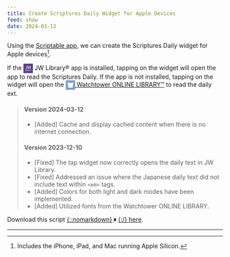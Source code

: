 ```yaml
---
title: Create Scriptures Daily Widget for Apple Devices
feed: show
date: 2024-03-12
---
```


Using the [Scriptable app](https://scriptable.app), we can create the Scriptures Daily widget for Apple devices[^1].

If the <svg style="vertical-align: middle;" xmlns="http://www.w3.org/2000/svg" width="22" height="22" viewBox="0 0 600 600" fill-rule="evenodd" xmlns:v="https://vecta.io/nano"><path d="M195 205.428l-1.067 80.25c-1.76 12.913-7.384 23.158-15.24 27.762-13.08 7.665-31.396 4.664-50.434-8.264l-5.859-3.979-5.627 10.445-5.626 10.445 4.676 3.397C130.103 335.857 145.906 341 163.5 341c27.641 0 43.549-9.986 52.125-32.72 5.302-14.057 5.375-15.391 5.375-98.368V133h-13-13v72.428m52.041-72.178c.022.137 10.511 46.375 23.307 102.75l23.266 102.5 11.522.28 11.522.281 23.287-73.781 24.459-76.694c1.07-2.661 3.07 3.75 23.007 73.75L409.245 339h11.661 11.661l25.014-102.75 25.015-102.75-13.436-.279c-7.389-.154-13.557-.154-13.706 0s-8.038 35.266-17.531 78.027l-17.592 77.416c-.183-.182-9.949-33.369-21.704-73.748L377.255 141.5l-11.411-.28-11.411-.28-22.467 73.511-22.978 73.53c-.281.011-4.477-18.769-9.324-41.731l-16.403-77.5L275.67 133h-14.335c-7.884 0-14.317.113-14.294.25M106 430.5V468h22 22v-4-4h-17-17v-33.5V393h-5-5v37.5m54 0V468h5 5v-37.5V393h-5-5v37.5m25 0V468h14.818c10.444 0 16.353-.456 20.015-1.543 5.646-1.677 11.427-6.124 13.718-10.556 1.699-3.285 1.904-11.567.385-15.586-1.333-3.529-5.534-8.023-9.375-10.027l-2.938-1.534 2.597-1.361c8.688-4.552 9.902-20.204 2.167-27.939-5.012-5.012-11.171-6.454-27.569-6.454H185v37.5m61 0V468h5 5v-15-15l6.75.046 6.75.045 9.33 14.955L288.161 468h5.89 5.89l-9.97-15.497L280 436.55c0-.251 1.913-1.322 4.25-2.379 5.464-2.472 8.518-5.448 10.842-10.566 3.611-7.952 1.896-16.88-4.465-23.241-6.007-6.007-11.499-7.364-29.809-7.364H246v37.5m87.134-35.305L307 467.345c0 .36 2.138.655 4.751.655h4.751l3.863-11 3.863-11h14.137 14.137l3.863 11 3.863 11h4.886c3.273 0 4.867-.413 4.828-1.25-.033-.687-6.009-17.45-13.281-37.25l-13.222-36-4.723-.305c-4.157-.268-4.827-.028-5.582 2M378 430.5V468h5 5v-15-15l6.75.019 6.75.018 9.354 14.982L420.208 468h5.89 5.889l-4.384-6.839-9.994-15.535c-3.085-4.783-5.609-8.852-5.609-9.043s2.464-1.554 5.476-3.027 6.318-3.889 7.347-5.368c6.51-9.353 5.176-21.592-3.152-28.904-5.634-4.947-11.774-6.284-28.853-6.284H378v37.5m54.872-35.75c.518.962 6.383 10.909 13.035 22.102L458 437.205v15.397V468h5 5v-15.055-15.056L481 416l13-22.445c0-.305-2.372-.555-5.27-.555h-5.271l-9.816 17.005c-5.399 9.353-10.179 16.782-10.623 16.508s-5.017-7.912-10.163-16.973l-9.357-16.474-5.785-.033c-5.207-.03-5.691.142-4.843 1.717M194 414v12h8.288c6.611 0 9.188-.455 12.735-2.25 5.768-2.918 7.891-7.756 6.071-13.831-1.88-6.275-5.464-7.911-17.344-7.915L194 402v12m62 1.613v13.614l10.257-.38c12.01-.444 16.171-2.224 19.096-8.168 2.198-4.467 1.651-9.133-1.547-13.199-3.293-4.185-7.609-5.48-18.274-5.48H256v13.613m132-.201V429h8.634c4.749 0 10.4-.529 12.559-1.176 7.766-2.327 11.603-10.539 8.16-17.466-3.277-6.594-6.016-7.812-18.423-8.196l-10.93-.339v13.589M337.617 408c-2.749 7.345-9.617 27.427-9.617 28.12 0 .484 4.725.88 10.5.88s10.5-.116 10.5-.258c0-2.089-10.981-29.816-11.383-28.742M194.22 446.75l.28 12.75 10-.064c15.182-.097 20.5-3.59 20.5-13.463 0-3.197-.638-4.765-2.829-6.956-3.709-3.709-8.737-5.005-19.451-5.011l-8.78-.006.28 12.75" fill="#FFFFFF"/><path d="M0 300.002v300.001l300.25-.251 300.25-.252.252-299.75L601.003 0H300.502 0v300.002m.493.498L.75 450.169v-300C.609 67.851.493 135.5.493 300.5M195 205.428l-1.067 80.25c-1.76 12.913-7.384 23.158-15.24 27.762-13.08 7.665-31.396 4.664-50.434-8.264l-5.859-3.979-5.627 10.445-5.626 10.445 4.676 3.397C130.103 335.857 145.906 341 163.5 341c27.641 0 43.549-9.986 52.125-32.72 5.302-14.057 5.375-15.391 5.375-98.368V133h-13-13v72.428m52.041-72.178c.022.137 10.511 46.375 23.307 102.75l23.266 102.5 11.522.28 11.522.281 23.287-73.781 24.459-76.694c1.07-2.661 3.07 3.75 23.007 73.75L409.245 339h11.661 11.661l25.014-102.75 25.015-102.75-13.436-.279c-7.389-.154-13.557-.154-13.706 0s-8.038 35.266-17.531 78.027l-17.592 77.416c-.183-.182-9.949-33.369-21.704-73.748L377.255 141.5l-11.411-.28-11.411-.28-22.467 73.511-22.978 73.53c-.281.011-4.477-18.769-9.324-41.731l-16.403-77.5L275.67 133h-14.335c-7.884 0-14.317.113-14.294.25M106 430.5V468h22 22v-4-4h-17-17v-33.5V393h-5-5v37.5m54 0V468h5 5v-37.5V393h-5-5v37.5m25 0V468h14.818c10.444 0 16.353-.456 20.015-1.543 5.646-1.677 11.427-6.124 13.718-10.556 1.699-3.285 1.904-11.567.385-15.586-1.333-3.529-5.534-8.023-9.375-10.027l-2.938-1.534 2.597-1.361c8.688-4.552 9.902-20.204 2.167-27.939-5.012-5.012-11.171-6.454-27.569-6.454H185v37.5m61 0V468h5 5v-15-15l6.75.046 6.75.045 9.33 14.955L288.161 468h5.89 5.89l-9.97-15.497L280 436.55c0-.251 1.913-1.322 4.25-2.379 5.464-2.472 8.518-5.448 10.842-10.566 3.611-7.952 1.896-16.88-4.465-23.241-6.007-6.007-11.499-7.364-29.809-7.364H246v37.5m87.134-35.305L307 467.345c0 .36 2.138.655 4.751.655h4.751l3.863-11 3.863-11h14.137 14.137l3.863 11 3.863 11h4.886c3.273 0 4.867-.413 4.828-1.25-.033-.687-6.009-17.45-13.281-37.25l-13.222-36-4.723-.305c-4.157-.268-4.827-.028-5.582 2M378 430.5V468h5 5v-15-15l6.75.019 6.75.018 9.354 14.982L420.208 468h5.89 5.889l-4.384-6.839-9.994-15.535c-3.085-4.783-5.609-8.852-5.609-9.043s2.464-1.554 5.476-3.027 6.318-3.889 7.347-5.368c6.51-9.353 5.176-21.592-3.152-28.904-5.634-4.947-11.774-6.284-28.853-6.284H378v37.5m54.872-35.75c.518.962 6.383 10.909 13.035 22.102L458 437.205v15.397V468h5 5v-15.055-15.056L481 416l13-22.445c0-.305-2.372-.555-5.27-.555h-5.271l-9.816 17.005c-5.399 9.353-10.179 16.782-10.623 16.508s-5.017-7.912-10.163-16.973l-9.357-16.474-5.785-.033c-5.207-.03-5.691.142-4.843 1.717M194 414v12h8.288c6.611 0 9.188-.455 12.735-2.25 5.768-2.918 7.891-7.756 6.071-13.831-1.88-6.275-5.464-7.911-17.344-7.915L194 402v12m62 1.613v13.614l10.257-.38c12.01-.444 16.171-2.224 19.096-8.168 2.198-4.467 1.651-9.133-1.547-13.199-3.293-4.185-7.609-5.48-18.274-5.48H256v13.613m132-.201V429h8.634c4.749 0 10.4-.529 12.559-1.176 7.766-2.327 11.603-10.539 8.16-17.466-3.277-6.594-6.016-7.812-18.423-8.196l-10.93-.339v13.589M337.617 408c-2.749 7.345-9.617 27.427-9.617 28.12 0 .484 4.725.88 10.5.88s10.5-.116 10.5-.258c0-2.089-10.981-29.816-11.383-28.742M194.22 446.75l.28 12.75 10-.064c15.182-.097 20.5-3.59 20.5-13.463 0-3.197-.638-4.765-2.829-6.956-3.709-3.709-8.737-5.005-19.451-5.011l-8.78-.006.28 12.75" fill="#5B3C89"/></svg> JW Library® app is installed, tapping on the widget will open the app to read the Scriptures Daily. If the app is not installed, tapping on the widget will open the [<svg style="vertical-align: middle;" xmlns="http://www.w3.org/2000/svg" width="22" height="22" viewBox="0 0 600 600" fill-rule="evenodd" xmlns:v="https://vecta.io/nano"><path d="M122.242 195.75l.258 60.75 6 .138 7.25.25c.893.08 1.25 2.539 1.25 8.612v8.5h7.25 7.25v95.25 95.25H300h148.5v-95.25V274h7.25H463v-8.5-8.5l4.75-.151 7.25-.25 2.5-.099.258-60.75.257-60.75h-37.007H404v26 26h-15-15v-26-26h-14.5H345v26 26h-14.983-14.983l-.267-25.75-.267-25.75H300h-14.5l-.267 25.75-.267 25.75h-14.983H255v-26-26h-14.5H226v26 26h-15-15v-26-26h-37.008-37.007l.257 60.75" fill="#FFFFFF"/><path d="M0 300.002v300.001l300.25-.251 300.25-.252.252-299.75L601.003 0H300.502 0v300.002m.493.498L.75 450.169v-300C.609 67.851.493 135.5.493 300.5m121.749-104.75l.258 60.75 6 .138 7.25.25c.893.08 1.25 2.539 1.25 8.612v8.5h7.25 7.25v95.25 95.25H300h148.5v-95.25V274h7.25H463v-8.5-8.5l4.75-.151 7.25-.25 2.5-.099.258-60.75.257-60.75h-37.007H404v26 26h-15-15v-26-26h-14.5H345v26 26h-14.983-14.983l-.267-25.75-.267-25.75H300h-14.5l-.267 25.75-.267 25.75h-14.983H255v-26-26h-14.5H226v26 26h-15-15v-26-26h-37.008-37.007l.257 60.75" fill="#79A0CC"/></svg>&nbsp;Watchtower ONLINE LIBRARY™](https://wol.jw.org) to read the daily ext.

> #### Version 2024-03-12
>
> - [Added] Cache and display cached content when there is no internet connection.
>
> #### Version 2023-12-10
>
> - [Fixed] The tap widget now correctly opens the daily text in JW Library.
> - [Fixed] Addressed an issue where the Japanese daily text did not include text within `<em>` tags.
> - [Added] Colors for both light and dark modes have been implemented.
> - [Added] Utilized fonts from the Watchtower ONLINE LIBRARY.

Download this script [{::nomarkdown}<svg style="vertical-align: middle;" xmlns="http://www.w3.org/2000/svg" width="1em" height="1em" viewBox="0 0 24 24"><g stroke="currentColor" stroke-linecap="round" stroke-linejoin="round" stroke-width="2"><path fill="none" stroke-dasharray="14" stroke-dashoffset="14" d="M6 19h12"><animate fill="freeze" attributeName="stroke-dashoffset" dur="0.4s" values="14;0"/></path><path fill="currentColor" d="M12 4 h2 v6 h2.5 L12 14.5M12 4 h-2 v6 h-2.5 L12 14.5"><animate attributeName="d" calcMode="linear" dur="1.5s" keyTimes="0;0.7;1" repeatCount="indefinite" values="M12 4 h2 v6 h2.5 L12 14.5M12 4 h-2 v6 h-2.5 L12 14.5;M12 4 h2 v3 h2.5 L12 11.5M12 4 h-2 v3 h-2.5 L12 11.5;M12 4 h2 v6 h2.5 L12 14.5M12 4 h-2 v6 h-2.5 L12 14.5"/></path></g></svg>{:/} here](https://raw.githubusercontent.com/vangquan/scripts/main/dailytext_scriptable.js).

---
[^1]: Includes the iPhone, iPad, and Mac running Apple Silicon.
